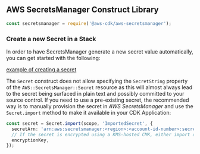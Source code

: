## AWS SecretsManager Construct Library

```ts
const secretsmanager = require('@aws-cdk/aws-secretsmanager');
```

### Create a new Secret in a Stack

In order to have SecretsManager generate a new secret value automatically, you can get started with the following:

[example of creating a secret](test/integ.secret.lit.ts)

The `Secret` construct does not allow specifying the `SecretString` property of the `AWS::SecretsManager::Secret`
resource as this will almost always lead to the secret being surfaced in plain text and possibly committed to your 
source control. If you need to use a pre-existing secret, the recommended way is to manually provision 
the secret in *AWS SecretsManager* and use the `Secret.import` method to make it available in your CDK Application:

```ts
const secret = Secret.import(scope, 'ImportedSecret', {
  secretArn: 'arn:aws:secretsmanager:<region>:<account-id-number>:secret:<secret-name>-<random-6-characters>',
  // If the secret is encrypted using a KMS-hosted CMK, either import or reference that key:
  encryptionKey,
});
```
